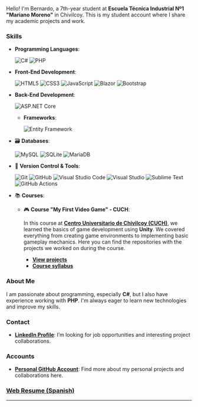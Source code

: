 Hello! I'm Bernardo, a 7th-year student at **Escuela Técnica Industrial Nº1 "Mariano Moreno"** in Chivilcoy. This is my student account where I share my academic projects and work.

### Skills

- **Programming Languages**:
    
    ![C#](https://img.shields.io/badge/c%23-%23239120.svg?style=for-the-badge&logo=csharp&logoColor=white)
    ![PHP](https://img.shields.io/badge/php-%23777BB4.svg?style=for-the-badge&logo=php&logoColor=white)

- **Front-End Development**:

    ![HTML5](https://img.shields.io/badge/HTML5%20-%23E34F26.svg?style=for-the-badge&logo=html5&logoColor=white)
    ![CSS3](https://img.shields.io/badge/CSS%20-%231572B6.svg?style=for-the-badge&logo=css3&logoColor=white)
    ![JavaScript](https://img.shields.io/badge/JavaScript%20-%23F7DF1E.svg?style=for-the-badge&logo=javascript&logoColor=black)
    ![Blazor](https://img.shields.io/badge/blazor-%235C2D91.svg?style=for-the-badge&logo=blazor&logoColor=white)
    ![Bootstrap](https://img.shields.io/badge/bootstrap-%238511FA.svg?style=for-the-badge&logo=bootstrap&logoColor=white)

- **Back-End Development**:

     ![ASP.NET Core](https://img.shields.io/badge/ASP.NET%20Core-%23006B75.svg?style=for-the-badge&logo=aspnetcore&logoColor=white)
  
  - **Frameworks**:

    ![Entity Framework](https://img.shields.io/badge/Entity%20Framework-%23076D57.svg?style=for-the-badge&logo=entity-framework&logoColor=white)

- 🗃 **Databases**:

    ![MySQL](https://img.shields.io/badge/mysql-4479A1.svg?style=for-the-badge&logo=mysql&logoColor=white)
    ![SQLite](https://img.shields.io/badge/sqlite-%2307405e.svg?style=for-the-badge&logo=sqlite&logoColor=white)
    ![MariaDB](https://img.shields.io/badge/MariaDB-003545?style=for-the-badge&logo=mariadb&logoColor=white)

- 🧰 **Version Control & Tools**:

    ![Git](https://img.shields.io/badge/git-%23F05033.svg?style=for-the-badge&logo=git&logoColor=white)
    ![GitHub](https://img.shields.io/badge/github-%23121011.svg?style=for-the-badge&logo=github&logoColor=white)
    ![Visual Studio Code](https://img.shields.io/badge/Visual%20Studio%20Code-0078d7.svg?style=for-the-badge&logo=visual-studio-code&logoColor=white)
    ![Visual Studio](https://img.shields.io/badge/Visual%20Studio-5C2D91.svg?style=for-the-badge&logo=visual-studio&logoColor=white)
    ![Sublime Text](https://img.shields.io/badge/sublime_text-%23575757.svg?style=for-the-badge&logo=sublime-text&logoColor=important)
    ![GitHub Actions](https://img.shields.io/badge/github%20actions-%232671E5.svg?style=for-the-badge&logo=githubactions&logoColor=white)

- 📚 **Courses**:

  - 🎮 **Course "My First Video Game" - CUCH**:
    
    In this course at [**Centro Universitario de Chivilcoy (CUCH)**](https://cuch.gob.ar/), we learned the basics of game development using **Unity**. We covered everything from creating game environments to implementing basic gameplay mechanics. Here you can find the repositories with the projects we worked on during the course.

    - **[View projects](https://github.com/stars/Bernard2806/lists/curso-mi-primer-videojuego)**
    - **[Course syllabus](https://cuch.gob.ar/wp-content/uploads/2024/08/tu-primer-videojuego-Programa.pdf)**

### About Me
I am passionate about programming, especially **C#**, but I also have experience working with **PHP**. I'm always eager to learn new technologies and improve my skills.

### Contact
- **[LinkedIn Profile](https://www.linkedin.com/in/bernardo-gonzalez-erramuspe/)**: I’m looking for job opportunities and interesting project collaborations.

### Accounts
- **[Personal GitHub Account](https://github.com/Lautaro4782)**: Find more about my personal projects and collaborations here.

### [Web Resume (Spanish)](https://bernard2806.github.io/Curriculum-Vitae/)

---
